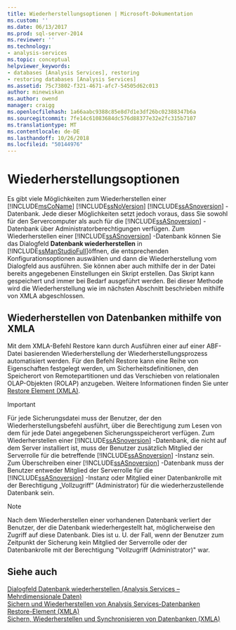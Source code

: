 ```yaml
---
title: Wiederherstellungsoptionen | Microsoft-Dokumentation
ms.custom: ''
ms.date: 06/13/2017
ms.prod: sql-server-2014
ms.reviewer: ''
ms.technology:
- analysis-services
ms.topic: conceptual
helpviewer_keywords:
- databases [Analysis Services], restoring
- restoring databases [Analysis Services]
ms.assetid: 75c73802-f321-4671-afc7-54505d62c013
author: minewiskan
ms.author: owend
manager: craigg
ms.openlocfilehash: 1a66aabc9388c85e8d7d1e3df26bc02388347b6a
ms.sourcegitcommit: 7fe14c61083684dc576d88377e32e2fc315b7107
ms.translationtype: MT
ms.contentlocale: de-DE
ms.lasthandoff: 10/26/2018
ms.locfileid: "50144976"
---
```

# <a name="restore-options"></a>Wiederherstellungsoptionen
  Es gibt viele Möglichkeiten zum Wiederherstellen einer [!INCLUDE[msCoName](../../includes/msconame-md.md)] [!INCLUDE[ssNoVersion](../../includes/ssnoversion-md.md)] [!INCLUDE[ssASnoversion](../../includes/ssasnoversion-md.md)] -Datenbank. Jede dieser Möglichkeiten setzt jedoch voraus, dass Sie sowohl für den Servercomputer als auch für die [!INCLUDE[ssASnoversion](../../includes/ssasnoversion-md.md)] -Datenbank über Administratorberechtigungen verfügen. Zum Wiederherstellen einer [!INCLUDE[ssASnoversion](../../includes/ssasnoversion-md.md)] -Datenbank können Sie das Dialogfeld **Datenbank wiederherstellen** in [!INCLUDE[ssManStudioFull](../../includes/ssmanstudiofull-md.md)]öffnen, die entsprechenden Konfigurationsoptionen auswählen und dann die Wiederherstellung vom Dialogfeld aus ausführen. Sie können aber auch mithilfe der in der Datei bereits angegebenen Einstellungen ein Skript erstellen. Das Skript kann gespeichert und immer bei Bedarf ausgeführt werden. Bei dieser Methode wird die Wiederherstellung wie im nächsten Abschnitt beschrieben mithilfe von XMLA abgeschlossen.  
  
## <a name="restoring-databases-using-xmla"></a>Wiederherstellen von Datenbanken mithilfe von XMLA  
 Mit dem XMLA-Befehl Restore kann durch Ausführen einer auf einer ABF-Datei basierenden Wiederherstellung der Wiederherstellungsprozess automatisiert werden. Für den Befehl Restore kann eine Reihe von Eigenschaften festgelegt werden, um Sicherheitsdefinitionen, den Speicherort von Remotepartitionen und das Verschieben von relationalen OLAP-Objekten (ROLAP) anzugeben. Weitere Informationen finden Sie unter [Restore Element &#40;XMLA&#41;](https://docs.microsoft.com/bi-reference/xmla/xml-elements-commands/restore-element-xmla).  
  
> [!IMPORTANT]  
>  Für jede Sicherungsdatei muss der Benutzer, der den Wiederherstellungsbefehl ausführt, über die Berechtigung zum Lesen von dem für jede Datei angegebenen Sicherungsspeicherort verfügen. Zum Wiederherstellen einer [!INCLUDE[ssASnoversion](../../includes/ssasnoversion-md.md)] -Datenbank, die nicht auf dem Server installiert ist, muss der Benutzer zusätzlich Mitglied der Serverrolle für die betreffende [!INCLUDE[ssASnoversion](../../includes/ssasnoversion-md.md)] -Instanz sein. Zum Überschreiben einer [!INCLUDE[ssASnoversion](../../includes/ssasnoversion-md.md)] -Datenbank muss der Benutzer entweder Mitglied der Serverrolle für die [!INCLUDE[ssASnoversion](../../includes/ssasnoversion-md.md)] -Instanz oder Mitglied einer Datenbankrolle mit der Berechtigung „Vollzugriff“ (Administrator) für die wiederherzustellende Datenbank sein.  
  
> [!NOTE]  
>  Nach dem Wiederherstellen einer vorhandenen Datenbank verliert der Benutzer, der die Datenbank wiederhergestellt hat, möglicherweise den Zugriff auf diese Datenbank. Dies ist u. U. der Fall, wenn der Benutzer zum Zeitpunkt der Sicherung kein Mitglied der Serverrolle oder der Datenbankrolle mit der Berechtigung "Vollzugriff (Administrator)" war.  
  
## <a name="see-also"></a>Siehe auch  
 [Dialogfeld Datenbank wiederherstellen &#40;Analysis Services – Mehrdimensionale Daten&#41;](../restore-database-dialog-box-analysis-services-multidimensional-data.md)   
 [Sichern und Wiederherstellen von Analysis Services-Datenbanken](backup-and-restore-of-analysis-services-databases.md)   
 [Restore-Element &#40;XMLA&#41;](https://docs.microsoft.com/bi-reference/xmla/xml-elements-commands/restore-element-xmla)   
 [Sichern, Wiederherstellen und Synchronisieren von Datenbanken &#40;XMLA&#41;](../multidimensional-models-scripting-language-assl-xmla/backing-up-restoring-and-synchronizing-databases-xmla.md)  
  
  
